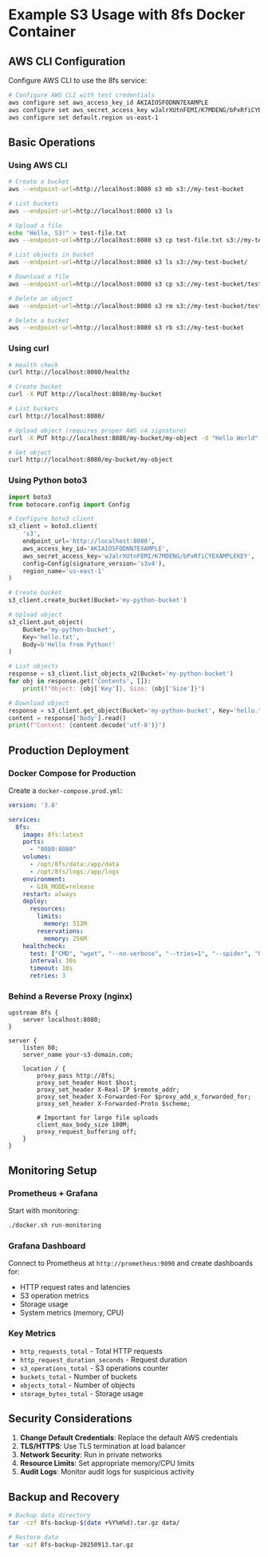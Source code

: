 # Example S3 Usage with 8fs Docker Container

## AWS CLI Configuration

Configure AWS CLI to use the 8fs service:

```bash
# Configure AWS CLI with test credentials
aws configure set aws_access_key_id AKIAIOSFODNN7EXAMPLE
aws configure set aws_secret_access_key wJalrXUtnFEMI/K7MDENG/bPxRfiCYEXAMPLEKEY
aws configure set default.region us-east-1
```

## Basic Operations

### Using AWS CLI

```bash
# Create a bucket
aws --endpoint-url=http://localhost:8080 s3 mb s3://my-test-bucket

# List buckets
aws --endpoint-url=http://localhost:8080 s3 ls

# Upload a file
echo "Hello, S3!" > test-file.txt
aws --endpoint-url=http://localhost:8080 s3 cp test-file.txt s3://my-test-bucket/

# List objects in bucket
aws --endpoint-url=http://localhost:8080 s3 ls s3://my-test-bucket/

# Download a file
aws --endpoint-url=http://localhost:8080 s3 cp s3://my-test-bucket/test-file.txt downloaded-file.txt

# Delete an object
aws --endpoint-url=http://localhost:8080 s3 rm s3://my-test-bucket/test-file.txt

# Delete a bucket
aws --endpoint-url=http://localhost:8080 s3 rb s3://my-test-bucket
```

### Using curl

```bash
# Health check
curl http://localhost:8080/healthz

# Create bucket
curl -X PUT http://localhost:8080/my-bucket

# List buckets
curl http://localhost:8080/

# Upload object (requires proper AWS v4 signature)
curl -X PUT http://localhost:8080/my-bucket/my-object -d "Hello World"

# Get object
curl http://localhost:8080/my-bucket/my-object
```

### Using Python boto3

```python
import boto3
from botocore.config import Config

# Configure boto3 client
s3_client = boto3.client(
    's3',
    endpoint_url='http://localhost:8080',
    aws_access_key_id='AKIAIOSFODNN7EXAMPLE',
    aws_secret_access_key='wJalrXUtnFEMI/K7MDENG/bPxRfiCYEXAMPLEKEY',
    config=Config(signature_version='s3v4'),
    region_name='us-east-1'
)

# Create bucket
s3_client.create_bucket(Bucket='my-python-bucket')

# Upload object
s3_client.put_object(
    Bucket='my-python-bucket',
    Key='hello.txt',
    Body=b'Hello from Python!'
)

# List objects
response = s3_client.list_objects_v2(Bucket='my-python-bucket')
for obj in response.get('Contents', []):
    print(f"Object: {obj['Key']}, Size: {obj['Size']}")

# Download object
response = s3_client.get_object(Bucket='my-python-bucket', Key='hello.txt')
content = response['Body'].read()
print(f"Content: {content.decode('utf-8')}")
```

## Production Deployment

### Docker Compose for Production

Create a `docker-compose.prod.yml`:

```yaml
version: '3.8'

services:
  8fs:
    image: 8fs:latest
    ports:
      - "8080:8080"
    volumes:
      - /opt/8fs/data:/app/data
      - /opt/8fs/logs:/app/logs
    environment:
      - GIN_MODE=release
    restart: always
    deploy:
      resources:
        limits:
          memory: 512M
        reservations:
          memory: 256M
    healthcheck:
      test: ["CMD", "wget", "--no-verbose", "--tries=1", "--spider", "http://localhost:8080/healthz"]
      interval: 30s
      timeout: 10s
      retries: 3
```

### Behind a Reverse Proxy (nginx)

```nginx
upstream 8fs {
    server localhost:8080;
}

server {
    listen 80;
    server_name your-s3-domain.com;
    
    location / {
        proxy_pass http://8fs;
        proxy_set_header Host $host;
        proxy_set_header X-Real-IP $remote_addr;
        proxy_set_header X-Forwarded-For $proxy_add_x_forwarded_for;
        proxy_set_header X-Forwarded-Proto $scheme;
        
        # Important for large file uploads
        client_max_body_size 100M;
        proxy_request_buffering off;
    }
}
```

## Monitoring Setup

### Prometheus + Grafana

Start with monitoring:

```bash
./docker.sh run-monitoring
```

### Grafana Dashboard

Connect to Prometheus at `http://prometheus:9090` and create dashboards for:

- HTTP request rates and latencies
- S3 operation metrics
- Storage usage
- System metrics (memory, CPU)

### Key Metrics

- `http_requests_total` - Total HTTP requests
- `http_request_duration_seconds` - Request duration
- `s3_operations_total` - S3 operations counter
- `buckets_total` - Number of buckets
- `objects_total` - Number of objects
- `storage_bytes_total` - Storage usage

## Security Considerations

1. **Change Default Credentials**: Replace the default AWS credentials
2. **TLS/HTTPS**: Use TLS termination at load balancer
3. **Network Security**: Run in private networks
4. **Resource Limits**: Set appropriate memory/CPU limits
5. **Audit Logs**: Monitor audit logs for suspicious activity

## Backup and Recovery

```bash
# Backup data directory
tar -czf 8fs-backup-$(date +%Y%m%d).tar.gz data/

# Restore data
tar -xzf 8fs-backup-20250913.tar.gz
```
